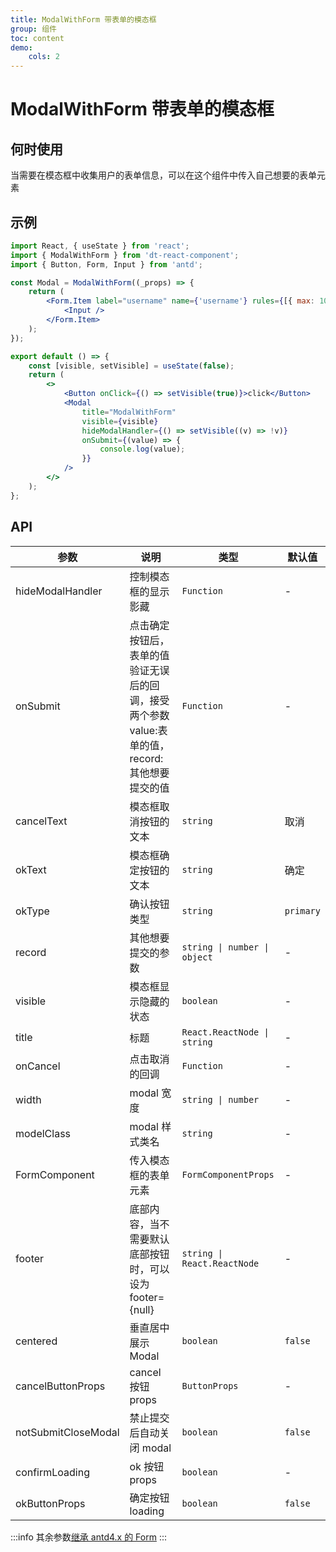 ```yaml
---
title: ModalWithForm 带表单的模态框
group: 组件
toc: content
demo:
    cols: 2
---
```


# ModalWithForm 带表单的模态框

## 何时使用

当需要在模态框中收集用户的表单信息，可以在这个组件中传入自己想要的表单元素

## 示例

```jsx
import React, { useState } from 'react';
import { ModalWithForm } from 'dt-react-component';
import { Button, Form, Input } from 'antd';

const Modal = ModalWithForm((_props) => {
    return (
        <Form.Item label="username" name={'username'} rules={[{ max: 10 }]}>
            <Input />
        </Form.Item>
    );
});

export default () => {
    const [visible, setVisible] = useState(false);
    return (
        <>
            <Button onClick={() => setVisible(true)}>click</Button>
            <Modal
                title="ModalWithForm"
                visible={visible}
                hideModalHandler={() => setVisible((v) => !v)}
                onSubmit={(value) => {
                    console.log(value);
                }}
            />
        </>
    );
};
```

## API

| 参数                | 说明                                                                                           | 类型                         | 默认值    |
| ------------------- | ---------------------------------------------------------------------------------------------- | ---------------------------- | --------- |
| hideModalHandler    | 控制模态框的显示影藏                                                                           | `Function`                   | -         |
| onSubmit            | 点击确定按钮后，表单的值验证无误后的回调，接受两个参数 value:表单的值，record:其他想要提交的值 | `Function`                   | -         |
| cancelText          | 模态框取消按钮的文本                                                                           | `string`                     | 取消      |
| okText              | 模态框确定按钮的文本                                                                           | `string`                     | 确定      |
| okType              | 确认按钮类型                                                                                   | `string`                     | `primary` |
| record              | 其他想要提交的参数                                                                             | `string \| number \| object` | -         |
| visible             | 模态框显示隐藏的状态                                                                           | `boolean`                    | -         |
| title               | 标题                                                                                           | `React.ReactNode \| string`  | -         |
| onCancel            | 点击取消的回调                                                                                 | `Function`                   | -         |
| width               | modal 宽度                                                                                     | `string \| number`           | -         |
| modelClass          | modal 样式类名                                                                                 | `string`                     | -         |
| FormComponent       | 传入模态框的表单元素                                                                           | `FormComponentProps`         | -         |
| footer              | 底部内容，当不需要默认底部按钮时，可以设为 footer={null}                                       | `string \| React.ReactNode`  | -         |
| centered            | 垂直居中展示 Modal                                                                             | `boolean`                    | `false`   |
| cancelButtonProps   | cancel 按钮 props                                                                              | `ButtonProps`                | -         |
| notSubmitCloseModal | 禁止提交后自动关闭 modal                                                                       | `boolean`                    | `false`   |
| confirmLoading      | ok 按钮 props                                                                                  | `boolean`                    | -         |
| okButtonProps       | 确定按钮 loading                                                                               | `boolean`                    | `false`   |

:::info
其余参数[继承 antd4.x 的 Form](https://ant.design/components/form-cn/#API)
:::
